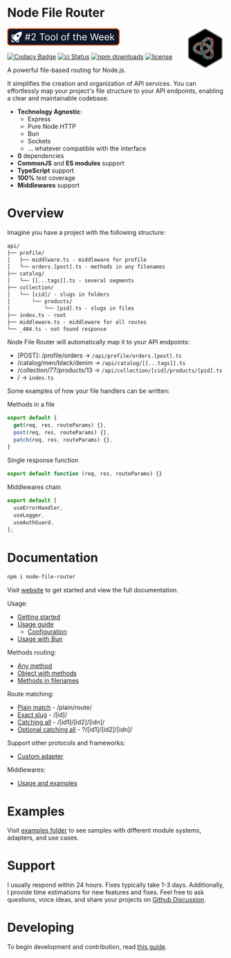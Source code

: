 # Node File Router

<img align="right" width="92" height="92" title="Node File Router Logo"
src="./static/images/logo.png" />

[![product of the week](./static/images/devhunt-badge.svg)](https://devhunt.org/tool/node-file-router)

[![Codacy Badge](https://api.codacy.com/project/badge/Grade/f0e2838a1ddf48a89bec571a0f692834)](https://app.codacy.com/gh/Danilqa/node-file-router?utm_source=github.com&utm_medium=referral&utm_content=Danilqa/node-file-router&utm_campaign=Badge_Grade)
[![ci Status](https://github.com/danilqa/node-file-router/actions/workflows/deploy.yml/badge.svg)](https://github.com/Danilqa/node-file-router/actions)
[![npm downloads](https://snyk.io/test/github/danilqa/node-file-router/badge.svg)](https://snyk.io/test/github/danilqa/node-file-router)
[![license](https://img.shields.io/badge/license-MIT-blue.svg)](https://github.com/danilqa/node-file-router/blob/main/LICENSE)

A powerful file-based routing for Node.js. 

It simplifies the creation and organization of API services.
You can effortlessly map your project's file structure to your API endpoints, enabling a clear and maintainable codebase.

* **Technology Agnostic**: 
  * Express
  * Pure Node HTTP
  * Bun
  * Sockets
  * ... whatever compatible with the interface
* **0** dependencies
* **CommonJS** and **ES modules** support
* **TypeScript** support
* **100%** test coverage
* **Middlewares** support

# Overview

Imagine you have a project with the following structure:
```
api/
├── profile/
│   ├── middlware.ts - middleware for profile
│   └── orders.[post].ts - methods in any filenames
├── catalog/
│   └── [[...tags]].ts - several segments
├── collection/
│   └── [cid]/ - slugs in folders
│       └── products/
│           └── [pid].ts - slugs in files
├── index.ts - root
├── middleware.ts - middleware for all routes
└── _404.ts - not found response    
```

Node File Router will automatically map it to your API endpoints:
* [POST]: /profile/orders → `/api/profile/orders.[post].ts`
* /catalog/men/black/denim → `/api/catalog/[[...tags]].ts`
* /collection/77/products/13 → `/api/collection/[cid]/products/[pid].ts`
* / → `index.ts`

Some examples of how your file handlers can be written:

Methods in a file
```js
export default {
  get(req, res, routeParams) {},
  post(req, res, routeParams) {},
  patch(req, res, routeParams) {},
}
```

Single response function
```js
export default function (req, res, routeParams) {}
```

Middlewares chain
```js
export default [
  useErrorHandler,
  useLogger,
  useAuthGuard,
];
```

# Documentation

```bash
npm i node-file-router
```

Visit [website](https://node-file-router.js.org/) to get started and view 
the full documentation.

Usage:
* [Getting started](https://node-file-router.js.org/docs/getting-started)
* [Usage guide](https://node-file-router.js.org/docs/usage-guide)
  * [Configuration](https://node-file-router.js.org/docs/usage-guide#configuration)
* [Usage with Bun](https://node-file-router.js.org/docs/use-with-bun)

Methods routing:
* [Any method](https://node-file-router.js.org/docs/usage-guide#any-method)
* [Object with methods](https://node-file-router.js.org/docs/usage-guide#object-with-methods)
* [Methods in filenames](https://node-file-router.js.org/docs/usage-guide#methods-in-filenames)

Route matching:
* [Plain match](https://node-file-router.js.org/docs/route-matching#direct-matching) - /plain/route/
* [Exact slug](https://node-file-router.js.org/docs/route-matching#exact-matching) - /[id]/
* [Catching all](https://node-file-router.js.org/docs/route-matching#catching-all) - /[id1]/[id2]/[idn]/
* [Optional catching all](https://node-file-router.js.org/docs/route-matching#optional-catching-all) - ?/[id1]/[id2]/[idn]/

Support other protocols and frameworks:
* [Custom adapter](https://node-file-router.js.org/docs/custom-adapter)

Middlewares:
* [Usage and examples](https://node-file-router.js.org/docs/middlewares)

# Examples

Visit [examples folder](https://github.com/Danilqa/node-file-router/tree/main/examples) to see samples with 
different module systems, adapters, and use cases.

# Support

I usually respond within 24 hours. Fixes typically take 1-3 days. Additionally, I provide time estimations for 
new features and fixes. Feel free to ask questions, voice ideas, and share your projects on [Github Discussion](https://github.com/Danilqa/node-file-router/discussions).

# Developing

To begin development and contribution, read [this guide](/contributing/developing.md).